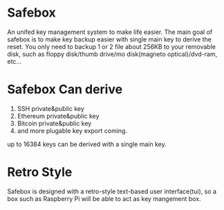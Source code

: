 # Safebox

An unifed key management system to make life easier. The main goal of safebox is to make key backup easier with single main key to derive the reset. You only need to backup 1 or 2 file about 256KB to your removable disk, such as floppy disk/thumb drive/mo disk(magneto optical)/dvd-ram, etc...

# Safebox Can derive

1. SSH private&public key
2. Ethereum private&public key
3. Bitcoin private&public key
4. and more plugable key export coming.

up to 16384 keys can be derived with a single main key.

# Retro Style

Safebox is designed with a retro-style text-based user interface(tui), so a box such as Raspberry Pi will be able to act as key mangement box.

